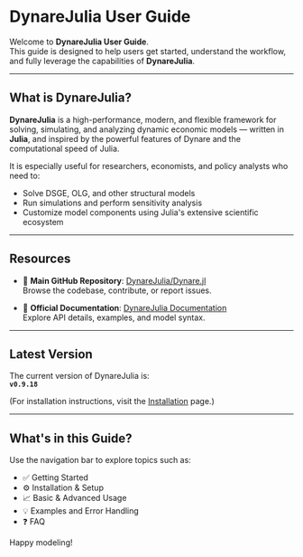 # DynareJulia User Guide

Welcome to **DynareJulia User Guide**.  
This guide is designed to help users get started, understand the workflow, and fully leverage the capabilities of **DynareJulia**.

---

## What is DynareJulia?

**DynareJulia** is a high-performance, modern, and flexible framework for solving, simulating, and analyzing dynamic economic models — written in **Julia**, and inspired by the powerful features of Dynare and the computational speed of Julia.

It is especially useful for researchers, economists, and policy analysts who need to:

- Solve DSGE, OLG, and other structural models
- Run simulations and perform sensitivity analysis
- Customize model components using Julia's extensive scientific ecosystem

---

## Resources

- 🔗 **Main GitHub Repository**: [DynareJulia/Dynare.jl](https://github.com/DynareJulia/Dynare.jl)  
  Browse the codebase, contribute, or report issues.

- 📘 **Official Documentation**: [DynareJulia Documentation](https://dynarejulia.github.io/Dynare.jl/dev/)  
  Explore API details, examples, and model syntax.

---

## Latest Version

The current version of DynareJulia is:  
**`v0.9.18`**

(For installation instructions, visit the [Installation](installation.md) page.)

---

## What's in this Guide?

Use the navigation bar to explore topics such as:

- ✅ Getting Started
- ⚙️ Installation & Setup
- 📈 Basic & Advanced Usage
- 💡 Examples and Error Handling
- ❓ FAQ

Happy modeling!


